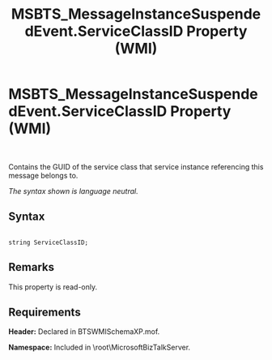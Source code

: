 ﻿---
title: MSBTS_MessageInstanceSuspendedEvent.ServiceClassID Property (WMI)
TOCTitle: MSBTS_MessageInstanceSuspendedEvent.ServiceClassID Property (WMI)
ms:assetid: e8c6ee4f-bf7a-47ad-826e-33e012f811d4
ms:mtpsurl: https://msdn.microsoft.com/en-us/library/Aa561688(v=BTS.80)
ms:contentKeyID: 51533122
ms.date: 08/30/2017
mtps_version: v=BTS.80
---

# MSBTS\_MessageInstanceSuspendedEvent.ServiceClassID Property (WMI)

 

Contains the GUID of the service class that service instance referencing this message belongs to.

*The syntax shown is language neutral.*

## Syntax

``` 
  
string ServiceClassID;  
```

## Remarks

This property is read-only.

## Requirements

**Header:** Declared in BTSWMISchemaXP.mof.

**Namespace:** Included in \\root\\MicrosoftBizTalkServer.


